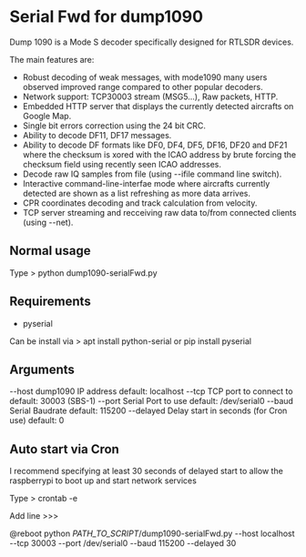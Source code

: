 # Serial Fwd for dump1090

Dump 1090 is a Mode S decoder specifically designed for RTLSDR devices.

The main features are:

* Robust decoding of weak messages, with mode1090 many users observed
  improved range compared to other popular decoders.
* Network support: TCP30003 stream (MSG5...), Raw packets, HTTP.
* Embedded HTTP server that displays the currently detected aircrafts on
  Google Map.
* Single bit errors correction using the 24 bit CRC.
* Ability to decode DF11, DF17 messages.
* Ability to decode DF formats like DF0, DF4, DF5, DF16, DF20 and DF21
  where the checksum is xored with the ICAO address by brute forcing the
  checksum field using recently seen ICAO addresses.
* Decode raw IQ samples from file (using --ifile command line switch).
* Interactive command-line-interfae mode where aircrafts currently detected
  are shown as a list refreshing as more data arrives.
* CPR coordinates decoding and track calculation from velocity.
* TCP server streaming and recceiving raw data to/from connected clients
  (using --net).

Normal usage
---

Type > python dump1090-serialFwd.py 

Requirements
---

* pyserial

Can be install via > apt install python-serial or pip install pyserial

Arguments
---

--host		dump1090 IP address default: localhost
--tcp		TCP port to connect to default: 30003 (SBS-1)
--port		Serial Port to use default: /dev/serial0
--baud		Serial Baudrate default: 115200
--delayed	Delay start in seconds (for Cron use) default: 0

Auto start via Cron
---

I recommend specifying at least 30 seconds of delayed start to allow the raspberrypi to boot up and start network services

Type > crontab -e

Add line >>> 

@reboot	python *PATH_TO_SCRIPT*/dump1090-serialFwd.py --host localhost --tcp 30003 --port /dev/serial0 --baud 115200 --delayed 30
